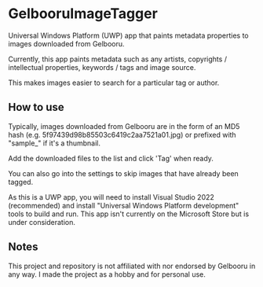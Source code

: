 # GelbooruImageTagger
Universal Windows Platform (UWP) app that paints metadata properties to images downloaded from Gelbooru.

Currently, this app paints metadata such as any artists, copyrights / intellectual properties, keywords / tags and image source.

This makes images easier to search for a particular tag or author.

## How to use

Typically, images downloaded from Gelbooru are in the form of an MD5 hash (e.g. 5f97439d98b85503c6419c2aa7521a01.jpg) or prefixed with "sample_" if it's a thumbnail.

Add the downloaded files to the list and click 'Tag' when ready.

You can also go into the settings to skip images that have already been tagged.

As this is a UWP app, you will need to install Visual Studio 2022 (recommended) and install "Universal Windows Platform development" tools to build and run. This app isn't currently on the Microsoft Store but is under consideration.

## Notes

This project and repository is not affiliated with nor endorsed by Gelbooru in any way. I made the project as a hobby and for personal use.
